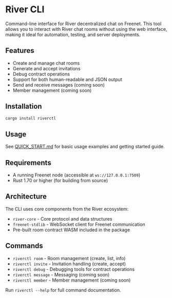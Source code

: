 # River CLI

Command-line interface for River decentralized chat on Freenet. This tool allows you to interact with River chat rooms without using the web interface, making it ideal for automation, testing, and server deployments.

## Features

- Create and manage chat rooms
- Generate and accept invitations
- Debug contract operations
- Support for both human-readable and JSON output
- Send and receive messages (coming soon)
- Member management (coming soon)

## Installation

```bash
cargo install riverctl
```

## Usage

See [QUICK_START.md](QUICK_START.md) for basic usage examples and getting started guide.

## Requirements

- A running Freenet node (accessible at `ws://127.0.0.1:7509`)
- Rust 1.70 or higher (for building from source)

## Architecture

The CLI uses core components from the River ecosystem:
- `river-core` - Core protocol and data structures
- `freenet-stdlib` - WebSocket client for Freenet communication
- Pre-built room contract WASM included in the package

## Commands

- `riverctl room` - Room management (create, list, info)
- `riverctl invite` - Invitation handling (create, accept)
- `riverctl debug` - Debugging tools for contract operations
- `riverctl message` - Messaging (coming soon)
- `riverctl member` - Member management (coming soon)

Run `riverctl --help` for full command documentation.